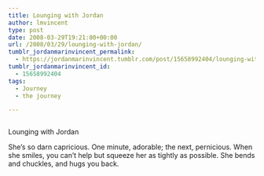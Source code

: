 ```yaml
---
title: Lounging with Jordan
author: lmvincent
type: post
date: 2008-03-29T19:21:00+00:00
url: /2008/03/29/lounging-with-jordan/
tumblr_jordanmarinvincent_permalink:
  - https://jordanmarinvincent.tumblr.com/post/15658992404/lounging-with-jordan
tumblr_jordanmarinvincent_id:
  - 15658992404
tags:
  - Journey
  - the journey

---
```

<a href="https://www.flickr.com/photos/larryvincent/2372179239/" title="photo sharing" target="_blank" rel="noopener"><img src="https://farm4.static.flickr.com/3063/2372179239_7e99b9ede5_m.jpg" alt="" /></a>

Lounging with Jordan

She&rsquo;s so darn capricious. One minute, adorable; the next, pernicious. When she smiles, you can&rsquo;t help but squeeze her as tightly as possible. She bends and chuckles, and hugs you back.

<div class="blogger-post-footer">
  <img loading="lazy" width="1" height="1" src="https://blogger.googleusercontent.com/tracker/9039099668816362935-2480950452640434215?l=jordansjourney2.blogspot.com" alt="" />
</div>